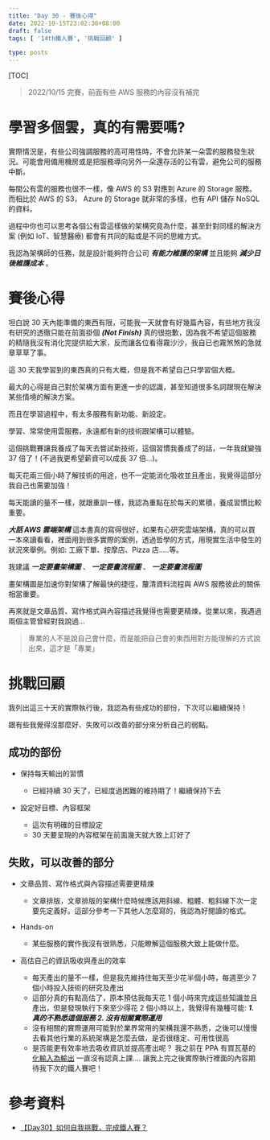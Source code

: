 ```yaml
---
title: "Day 30 - 賽後心得"
date: 2022-10-15T23:02:36+08:00
draft: false
tags: [ '14th鐵人賽', '挑戰回顧' ]

type: posts
---
```


[TOC]

> 2022/10/15 完賽，前面有些 AWS 服務的內容沒有補完



# 學習多個雲，真的有需要嗎?

實際情況是，有些公司強調服務的高可用性時，不會允許某一朵雲的服務發生狀況。可能會用備用機房或是把服務導向另外一朵還存活的公有雲，避免公司的服務中斷。

每間公有雲的服務也很不一樣，像 AWS 的 S3 對應到 Azure 的 Storage 服務。而相比於 AWS 的 S3， Azure 的 Storage 就非常的多樣，也有 API 儲存 NoSQL 的資料。

過程中你也可以思考各個公有雲這樣做的架構究竟為什麼，甚至針對同樣的解決方案 (例如 IoT、智慧醫療) 都會有共同的點或是不同的思維方式。

我認為架構師的任務，就是設計能夠符合公司 ***有能力維護的架構*** 並且能夠 ***減少日後維護成本*** 。



# 賽後心得

坦白說 30 天內能準備的東西有限，可能我一天就會有好幾篇內容，有些地方我沒有研究的透徹只能在前面掛個  ***(Not Finish)*** 真的很抱歉，因為我不希望這個服務的精隨我沒有消化完提供給大家，反而讓各位看得霧沙沙，我自已也霧煞煞的急就章草草了事。

這 30 天我學習到的東西真的只有大概，但是我不希望自己只學習個大概。

最大的心得是自己對於架構方面有更進一步的認識，甚至知道很多名詞跟現在解決某些情境的解決方案。

而且在學習過程中，有太多服務有新功能、新設定。

學習、常常使用雲服務，永遠都有新的技術跟架構可以體驗。

這個挑戰賽讓我養成了每天去嘗試新技術，這個習慣我養成了的話，一年我就變強 37 倍了！(不過我更希望薪資可以成長 37 倍...)。

每天花兩三個小時了解技術的用途，也不一定能消化吸收並且產出，我覺得這部分我自己也需要加強！

每天能讀的量不一樣，就跟重訓一樣，我認為重點在於每天的累積，養成習慣比較重要。



***大話 AWS 雲端架構*** 這本書真的寫得很好，如果有心研究雲端架構，真的可以買一本來讀看看，裡面用到很多實際的案例，透過哲學的方式，用現實生活中發生的狀況來舉例。例如: 工廠下單、按摩店、Pizza 店.....等。

我建議 ***一定要畫架構圖*** 、 ***一定要畫流程圖*** 、 ***一定要畫流程圖***

畫架構圖是加速你對架構了解最快的捷徑，釐清資料流程與 AWS 服務彼此的關係相當重要。



再來就是文章品質、寫作格式與內容描述我覺得也需要更精煉，從業以來，我遇過兩個主管曾經對我說過...

> 專業的人不是說自己會什麼，而是能把自己會的東西用對方能理解的方式說出來，這才是「專業」





# 挑戰回顧

我列出這三十天的實際執行後，我認為有些成功的部份，下次可以繼續保持！

跟有些我覺得沒那麼好、失敗可以改善的部分來分析自己的弱點。



## 成功的部份

- 保持每天輸出的習慣
  - 已經持續 30 天了，已經度過困難的維持期了！繼續保持下去
- 設定好目標、內容框架

  - 這次有明確的目標設定
  - 30 天要呈現的內容框架在前面幾天就大致上訂好了



## 失敗，可以改善的部分

- 文章品質、寫作格式與內容描述需要更精煉

  - 文章排版，文章排版的架構什麼時候應該用斜線、粗體、粗斜線下次一定要先定義好。這部分參考一下其他人怎麼寫的，我認為好閱讀的格式。
- Hands-on 

  - 某些服務的實作我沒有很熟悉，只能瞭解這個服務大致上能做什麼。
- 高估自己的資訊吸收與產出的效率

  - 每天產出的量不一樣，但是我先維持住每天至少花半個小時，每週至少 7 個小時投入技術的研究及產出
  - 這部分真的有點高估了，原本預估我每天花 1 個小時來完成這些知識並且產出，但是發現執行下來至少得花 2 個小時以上，我覺得有幾種可能:  ***1. 真的不熟悉這個服務 2. 沒有相關實際運用***
  - 沒有相關的實際運用可能對於業界常用的架構我還不熟悉，之後可以慢慢去看其他行業的系統架構是怎麼去做，是否很穩定、可用性很高
  - 是否能更有效率地去吸收資訊並提高產出呢？ 我之前在 PPA 有買瓦基的 [化輸入為輸出](https://www.pressplay.cc/project/3189541C702CD5C7630F39D404164B39/about) 一直沒有認真上課....  讓我上完之後實際執行裡面的內容期待我下次的鐵人賽吧！



# 參考資料

- [【Day30】如何自我挑戰，完成鐵人賽？](https://ithelp.ithome.com.tw/articles/10308967?sc=iThelpR)
